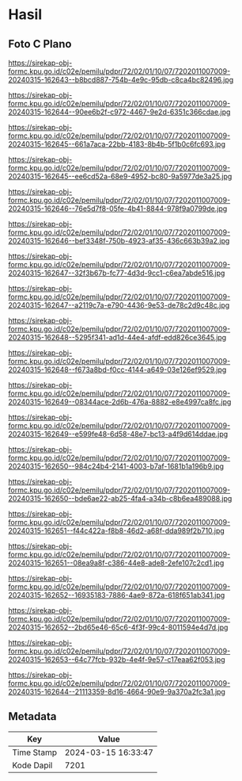 # Hasil

## Foto C Plano

https://sirekap-obj-formc.kpu.go.id/c02e/pemilu/pdpr/72/02/01/10/07/7202011007009-20240315-162643--b8bcd887-754b-4e9c-95db-c8ca4bc82496.jpg

https://sirekap-obj-formc.kpu.go.id/c02e/pemilu/pdpr/72/02/01/10/07/7202011007009-20240315-162644--90ee6b2f-c972-4467-9e2d-6351c366cdae.jpg

https://sirekap-obj-formc.kpu.go.id/c02e/pemilu/pdpr/72/02/01/10/07/7202011007009-20240315-162645--661a7aca-22bb-4183-8b4b-5f1b0c6fc693.jpg

https://sirekap-obj-formc.kpu.go.id/c02e/pemilu/pdpr/72/02/01/10/07/7202011007009-20240315-162645--ee6cd52a-68e9-4952-bc80-9a5977de3a25.jpg

https://sirekap-obj-formc.kpu.go.id/c02e/pemilu/pdpr/72/02/01/10/07/7202011007009-20240315-162646--76e5d7f8-05fe-4b41-8844-978f9a0799de.jpg

https://sirekap-obj-formc.kpu.go.id/c02e/pemilu/pdpr/72/02/01/10/07/7202011007009-20240315-162646--bef3348f-750b-4923-af35-436c663b39a2.jpg

https://sirekap-obj-formc.kpu.go.id/c02e/pemilu/pdpr/72/02/01/10/07/7202011007009-20240315-162647--32f3b67b-fc77-4d3d-9cc1-c6ea7abde516.jpg

https://sirekap-obj-formc.kpu.go.id/c02e/pemilu/pdpr/72/02/01/10/07/7202011007009-20240315-162647--a2119c7a-e790-4436-9e53-de78c2d9c48c.jpg

https://sirekap-obj-formc.kpu.go.id/c02e/pemilu/pdpr/72/02/01/10/07/7202011007009-20240315-162648--5295f341-ad1d-44e4-afdf-edd826ce3645.jpg

https://sirekap-obj-formc.kpu.go.id/c02e/pemilu/pdpr/72/02/01/10/07/7202011007009-20240315-162648--f673a8bd-f0cc-4144-a649-03e126ef9529.jpg

https://sirekap-obj-formc.kpu.go.id/c02e/pemilu/pdpr/72/02/01/10/07/7202011007009-20240315-162649--08344ace-2d6b-476a-8882-e8e4997ca8fc.jpg

https://sirekap-obj-formc.kpu.go.id/c02e/pemilu/pdpr/72/02/01/10/07/7202011007009-20240315-162649--e599fe48-6d58-48e7-bc13-a4f9d614ddae.jpg

https://sirekap-obj-formc.kpu.go.id/c02e/pemilu/pdpr/72/02/01/10/07/7202011007009-20240315-162650--984c24b4-2141-4003-b7af-1681b1a196b9.jpg

https://sirekap-obj-formc.kpu.go.id/c02e/pemilu/pdpr/72/02/01/10/07/7202011007009-20240315-162650--bde6ae22-ab25-4fa4-a34b-c8b6ea489088.jpg

https://sirekap-obj-formc.kpu.go.id/c02e/pemilu/pdpr/72/02/01/10/07/7202011007009-20240315-162651--f44c422a-f8b8-46d2-a68f-dda989f2b710.jpg

https://sirekap-obj-formc.kpu.go.id/c02e/pemilu/pdpr/72/02/01/10/07/7202011007009-20240315-162651--08ea9a8f-c386-44e8-ade8-2efe107c2cd1.jpg

https://sirekap-obj-formc.kpu.go.id/c02e/pemilu/pdpr/72/02/01/10/07/7202011007009-20240315-162652--16935183-7886-4ae9-872a-618f651ab341.jpg

https://sirekap-obj-formc.kpu.go.id/c02e/pemilu/pdpr/72/02/01/10/07/7202011007009-20240315-162652--2bd65e46-65c6-4f3f-99c4-8011594e4d7d.jpg

https://sirekap-obj-formc.kpu.go.id/c02e/pemilu/pdpr/72/02/01/10/07/7202011007009-20240315-162653--64c77fcb-932b-4e4f-9e57-c17eaa62f053.jpg

https://sirekap-obj-formc.kpu.go.id/c02e/pemilu/pdpr/72/02/01/10/07/7202011007009-20240315-162644--21113359-8d16-4664-90e9-9a370a2fc3a1.jpg


## Metadata

| Key        | Value               |
| ---------- | ------------------- |
| Time Stamp | 2024-03-15 16:33:47 |
| Kode Dapil | 7201                |



